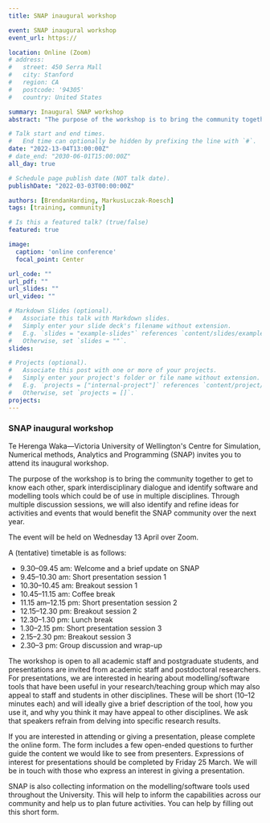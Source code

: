 ```yaml
---
title: SNAP inaugural workshop

event: SNAP inaugural workshop
event_url: https://

location: Online (Zoom)
# address:
#   street: 450 Serra Mall
#   city: Stanford
#   region: CA
#   postcode: '94305'
#   country: United States

summary: Inaugural SNAP workshop
abstract: "The purpose of the workshop is to bring the community together to get to know each other, spark interdisciplinary dialogue and identify software and modelling tools which could be of use in multiple disciplines. Through multiple discussion sessions, we will also identify and refine ideas for activities and events that would benefit the SNAP community over the next year."

# Talk start and end times.
#   End time can optionally be hidden by prefixing the line with `#`.
date: "2022-13-04T13:00:00Z"
# date_end: "2030-06-01T15:00:00Z"
all_day: true

# Schedule page publish date (NOT talk date).
publishDate: "2022-03-03T00:00:00Z"

authors: [BrendanHarding, MarkusLuczak-Roesch]
tags: [training, community]

# Is this a featured talk? (true/false)
featured: true

image:
  caption: 'online conference'
  focal_point: Center

url_code: ""
url_pdf: ""
url_slides: ""
url_video: ""

# Markdown Slides (optional).
#   Associate this talk with Markdown slides.
#   Simply enter your slide deck's filename without extension.
#   E.g. `slides = "example-slides"` references `content/slides/example-slides.md`.
#   Otherwise, set `slides = ""`.
slides:

# Projects (optional).
#   Associate this post with one or more of your projects.
#   Simply enter your project's folder or file name without extension.
#   E.g. `projects = ["internal-project"]` references `content/project/deep-learning/index.md`.
#   Otherwise, set `projects = []`.
projects:
---
```



### SNAP inaugural workshop

Te Herenga Waka—Victoria University of Wellington's Centre for Simulation, Numerical methods, Analytics and Programming (SNAP) invites you to attend its inaugural workshop.

The purpose of the workshop is to bring the community together to get to know each other, spark interdisciplinary dialogue and identify software and modelling tools which could be of use in multiple disciplines. Through multiple discussion sessions, we will also identify and refine ideas for activities and events that would benefit the SNAP community over the next year.

The event will be held on Wednesday 13 April over Zoom.

A (tentative) timetable is as follows:

- 9.30–09.45 am: Welcome and a brief update on SNAP
- 9.45–10.30 am: Short presentation session 1
- 10.30–10.45 am: Breakout session 1
- 10.45–11.15 am: Coffee break
- 11.15 am–12.15 pm: Short presentation session 2
- 12.15–12.30 pm: Breakout session 2
- 12.30–1.30 pm: Lunch break
- 1.30–2.15 pm: Short presentation session 3
- 2.15–2.30 pm: Breakout session 3
- 2.30–3 pm: Group discussion and wrap-up

The workshop is open to all academic staff and postgraduate students, and presentations are invited from academic staff and postdoctoral researchers. For presentations, we are interested in hearing about modelling/software tools that have been useful in your research/teaching group which may also appeal to staff and students in other disciplines. These will be short (10–12 minutes each) and will ideally give a brief description of the tool, how you use it, and why you think it may have appeal to other disciplines. We ask that speakers refrain from delving into specific research results.

If you are interested in attending or giving a presentation, please complete the online form. The form includes a few open-ended questions to further guide the content we would like to see from presenters. Expressions of interest for presentations should be completed by Friday 25 March. We will be in touch with those who express an interest in giving a presentation.

SNAP is also collecting information on the modelling/software tools used throughout the University. This will help to inform the capabilities across our community and help us to plan future activities. You can help by filling out this short form.


